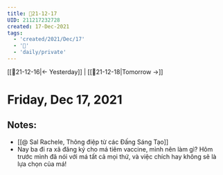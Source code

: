 ```yaml
---
title: 📝21-12-17
UID: 211217232728
created: 17-Dec-2021
tags:
  - 'created/2021/Dec/17'
  - '📅'
  - 'daily/private'
---
```

[[📝21-12-16|<- Yesterday]] | [[📝21-12-18|Tomorrow ->]]
# Friday, Dec 17, 2021

## Notes:
- [[@ Sal Rachele, Thông điệp từ các Đấng Sáng Tạo]]
- Nay ba đi ra xã đăng ký cho má tiêm vaccine, mình nên làm gì? Hôm trước mình đã nói với má tất cả mọi thứ, và việc chích hay không sẽ là lựa chọn của má!


